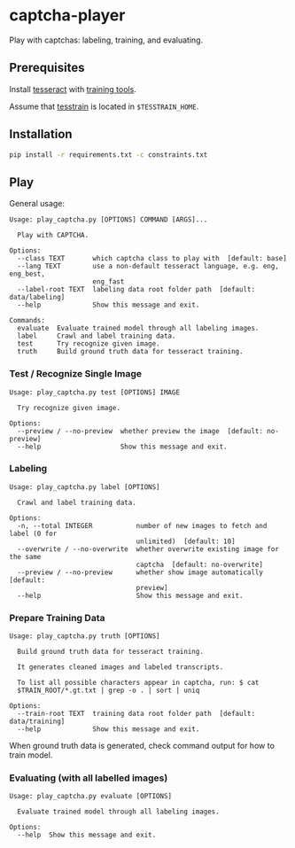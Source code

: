 # captcha-player

Play with captchas: labeling, training, and evaluating.

## Prerequisites

Install [tesseract](https://github.com/tesseract-ocr/tesseract) with [training tools](https://github.com/tesseract-ocr/tesstrain).

Assume that [tesstrain](https://github.com/tesseract-ocr/tesstrain) is located in `$TESSTRAIN_HOME`.

## Installation

``` bash
pip install -r requirements.txt -c constraints.txt
```

## Play

General usage:

``` text
Usage: play_captcha.py [OPTIONS] COMMAND [ARGS]...

  Play with CAPTCHA.

Options:
  --class TEXT       which captcha class to play with  [default: base]
  --lang TEXT        use a non-default tesseract language, e.g. eng, eng_best,
                     eng_fast
  --label-root TEXT  labeling data root folder path  [default: data/labeling]
  --help             Show this message and exit.

Commands:
  evaluate  Evaluate trained model through all labeling images.
  label     Crawl and label training data.
  test      Try recognize given image.
  truth     Build ground truth data for tesseract training.
```

### Test / Recognize Single Image

``` text
Usage: play_captcha.py test [OPTIONS] IMAGE

  Try recognize given image.

Options:
  --preview / --no-preview  whether preview the image  [default: no-preview]
  --help                    Show this message and exit.
```

### Labeling

``` text
Usage: play_captcha.py label [OPTIONS]

  Crawl and label training data.

Options:
  -n, --total INTEGER           number of new images to fetch and label (0 for
                                unlimited)  [default: 10]
  --overwrite / --no-overwrite  whether overwrite existing image for the same
                                captcha  [default: no-overwrite]
  --preview / --no-preview      whether show image automatically  [default:
                                preview]
  --help                        Show this message and exit.
```

### Prepare Training Data

``` text
Usage: play_captcha.py truth [OPTIONS]

  Build ground truth data for tesseract training.

  It generates cleaned images and labeled transcripts.

  To list all possible characters appear in captcha, run: $ cat
  $TRAIN_ROOT/*.gt.txt | grep -o . | sort | uniq

Options:
  --train-root TEXT  training data root folder path  [default: data/training]
  --help             Show this message and exit.
```

When ground truth data is generated, check command output for how to train model.

### Evaluating (with all labelled images)

``` text
Usage: play_captcha.py evaluate [OPTIONS]

  Evaluate trained model through all labeling images.

Options:
  --help  Show this message and exit.
```
